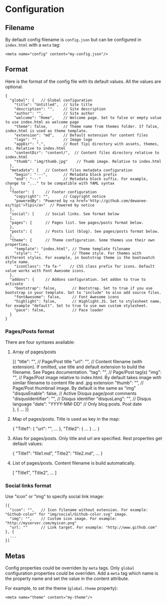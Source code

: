 # Configuration

## Filename

By default config filename is `config.json` but can be configured in `index.html` with a `meta` tag:

    <meta name="config" content="my-config.json"/>
    
## Format

Here is the format of the config file with its default values. All the values are optional.

```
{
  "global": {   // Global configuration
    "title": "Untitled",  // Site title
    "description": "",    // Site description
    "author": "",         // Site author
    "welcome": "Home",    // Welcome page. Set to false or empty value to use index.html as welcome page
    "theme": false,       // Theme name from themes folder. If false, index.html is used as theme template.
    "extension": "md",    // Default extension for content files
    "logo": "",           // Image logo
    "appDir": ".",        // Root Tipi directory with assets, themes, etc. Relative to index.html
    "contentDir": "content/",  // Content files directory relative to index.html
	"thumb": "img/thumb.jpg"	// Thumb image. Relative to index.html
  },
  "metadata": {   // Content files metadata configuration
    "begin": "---",       // Metadata block prefix
    "end": "---"          // Metadata block suffix. For example, change to "..." to be compatible with YAML syntax 
  },
  "footer": {     // Footer configuration
    "copyright": "",      // Copyright notice
    "poweredBy": "Powered by <a href='http://github.com/dewanee-es/tipi'>Tipi</a>"  // Powered by notice
  },
  "social": [     // Social links. See format below
  ],
  "pages": {      // Pages list. See pages/posts format below.
  },
  "posts": {      // Posts list (blog). See pages/posts format below.
  },
  "theme": {      // Theme configuration. Some themes use their own properties.
    "template": "index.html", // Theme template filename
    "style": "",              // Theme style. For themes with different styles. For example, in bootstrap theme is the bootswatch style name.
    "iconClass": "fa fa-"    // CSS class prefix for icons. Default value works with Font Awesome icons.
  },
  "addons": {     // Addons configuration. Set addon to true to activate
    "bootstrap": false,       // Bootstrap. Set to true if you use bootstrap in your template. Set to "include" to also add source files.
    "fontAwesome": false,     // Font Awesome icons
    "highlight": false,       // Highlight.JS. Set to stylesheet name, for example "default". Set to true to use own custom stylesheet.
    "pace": false,            // Pace loader
  }
}
```

### Pages/Posts format

There are four syntaxes available:

1. Array of pages/posts

      [{
        "title": "",  // Page/Post title
        "url": "",    // Content filename (with extension). If omitted, use title and default extension to build the filename. See Pages documentation.
        "tag": "",    // Page/Post tag(s)
        "img": "",    // Page/Post image relative to index.html. By default takes image with similar filename to content file and .jpg extension
        "thumb": "",  // Page/Post thumbnail image. By default is the same as "img"
        "disqusEnable": false,  // Active Disqus page/post comments
        "disqusIdentifier": "", // Disqus identifier
        "disqusLang": "",       // Disqus language
        "date": "YYYY-MM-DD"    // Only blog posts. Post date              
      }, {
        ...
      }]
      
2. Map of pages/posts. Title is used as key in the map:

      {
        "Title1": {
          "url": "",
          ...
        },
        "Title2": { ... }
        ...
      }
      
3. Alias for pages/posts. Only title and url are specified. Rest properties get default values:

      {
        "Title1": "file1.md",
        "Title2": "file2.md",
        ...
      }
      
4. List of pages/posts. Content filename is build automatically.

      [
        "Title1",
        "Title2",
        ...
      ]
      
### Social links format

Use "icon" or "img" to specify social link image:

    [{
      "icon": "",	// Icon filename without extension. For example: "Github-color" for "img/social/Github-color.svg" image.
	  "img": "",  	// Custom icon image. For example: "http://myserver.com/myicon.png"
      "url: ""    	// Link target. For example: "http://www.github.com"
    }, {
      ...
    }] 

## Metas

Config properties could be overriden by `meta` tags. Only `global` configuration properties could be overriden. Add a `meta` tag which name is the property name and set the value in the content attribute.

For example, to set the theme (`global.theme` property):

    <meta name="theme" content="my-theme"/>
